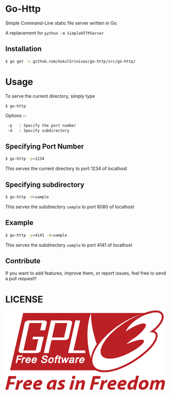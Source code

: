 # Go-Http

Simple Command-Line static file server written in Go.

A replacement for `python -m SimpleHTTPServer`

## Installation

```sh
$ go get -u github.com/GokulSrinivas/go-http/src/go-http/
```
# Usage 

To serve the current directory, simply type 

```sh
$ go-http
```

Options :- 

	 -p   : Specify the port number
	 -d   : Specify subdirectory

## Specifying Port Number

```sh
$ go-http -p=1234
```

This serves the current directory to port 1234 of localhost

## Specifying subdirectory

```sh
$ go-http -d=sample
```

This serves the subdirectory `sample` to port 8080 of localhost

## Example

```sh
$ go-http -p=4141 -d=sample
```

This serves the subdirectory `sample` to port 4141 of localhost

## Contribute

If you want to add features, improve them, or report issues, feel free to send a pull request!!

# LICENSE

![GPL V3](https://raw.githubusercontent.com/GokulSrinivas/go-http/master/gpl.png)